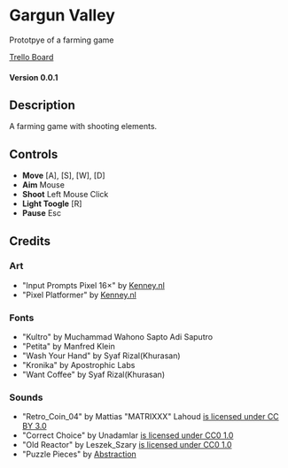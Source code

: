 # Gargun Valley
Prototpye of a farming game

[Trello Board](https://trello.com/b/7xYE8xfg/gargun-valley)

#### Version 0.0.1

## Description
A farming game with shooting elements. 

## Controls

- **Move** [A], [S], [W], [D]
- **Aim** Mouse
- **Shoot** Left Mouse Click
- **Light Toogle** [R]
- **Pause** Esc

## Credits

### Art

- "Input Prompts Pixel 16×" by [Kenney.nl](https://kenney.itch.io/)
- "Pixel Platformer" by [Kenney.nl](https://kenney.itch.io/)

### Fonts

- "Kultro" by Muchammad Wahono Sapto Adi Saputro
- "Petita" by Manfred Klein
- "Wash Your Hand" by Syaf Rizal(Khurasan)
- "Kronika" by Apostrophic Labs
- "Want Coffee" by Syaf Rizal(Khurasan)

### Sounds

- "Retro_Coin_04" by Mattias "MATRIXXX" Lahoud [is licensed under CC BY 3.0](https://creativecommons.org/licenses/by/3.0/)
- "Correct Choice" by Unadamlar [is licensed under CC0 1.0](https://creativecommons.org/publicdomain/zero/1.0/)
- "Old Reactor" by Leszek_Szary [is licensed under CC0 1.0](https://creativecommons.org/publicdomain/zero/1.0/)
- "Puzzle Pieces" by [Abstraction](http://www.abstractionmusic.com/)